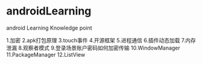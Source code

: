# androidLearning
android Learning Knowledge point

1.加密
2.apk打包原理
3.touch事件
4.开源框架
5.进程通信
6.插件动态加载
7.内存泄漏
8.观察者模式
9.登录场景账户密码如何加密传输
10.WindowManager
11.PackageManager
12.ListView
